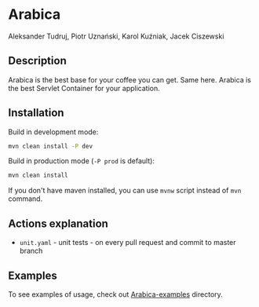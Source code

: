 # Arabica
Aleksander Tudruj, Piotr Uznański, Karol Kuźniak, Jacek Ciszewski

## Description
Arabica is the best base for your coffee you can get. Same here. Arabica is the best Servlet Container for your application.

## Installation
Build in development mode:
```bash
mvn clean install -P dev
```
Build in production mode (`-P prod` is default):
```bash
mvn clean install
```
If you don't have maven installed, you can use `mvnw` script instead of `mvn` command.

## Actions explanation
- `unit.yaml` - unit tests - on every pull request and commit to master branch

## Examples
To see examples of usage, check out [Arabica-examples](#Examples) directory.


[#Examples]: https://github.com/jaks-mimuw-kava-org/Arabica-examples
